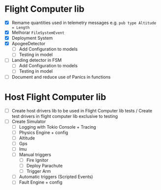 # Flight Computer lib

- [X] Remame quantities used in telemetry messages e.g. `pub type Altitude = Length`
- [X] Melhorar `FileSystemEvent`
- [X] Deployment System
- [X] ApogeeDetector
    - [ ] Add Configuration to models
    - [ ] Testing in model
- [ ] Landing detector in FSM
    - [ ] Add Configuration to models
    - [ ] Testing in model
- [ ] Document and reduce use of Panics in functions

# Host Flight Computer lib

- [ ] Create host drivers lib to be used in Flight Computer lib tests / Create test drivers in flight computer lib exclusive to testing
- [ ] Create Simulator
    - [ ] Logging with Tokio Console + Tracing
    - [ ] Physics Engine + config
    - [ ] Altitude
    - [ ] Gps
    - [ ] Imu
    - [ ] Manual triggers
        - [ ] Fire Ignitor
        - [ ] Deploy Parachute
        - [ ] Trigger Arm
    - [ ] Automatic triggers (Scripted Events)
    - [ ] Fault Engine + config
